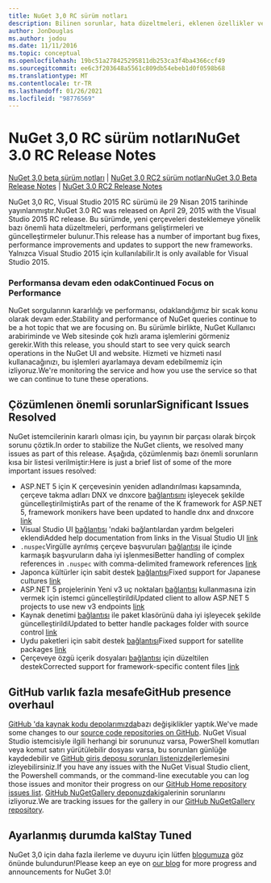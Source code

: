 ```yaml
---
title: NuGet 3,0 RC sürüm notları
description: Bilinen sorunlar, hata düzeltmeleri, eklenen özellikler ve CCR 'ler dahil olmak üzere NuGet 3,0 RC için sürüm notları.
author: JonDouglas
ms.author: jodou
ms.date: 11/11/2016
ms.topic: conceptual
ms.openlocfilehash: 19bc51a278425295811db253ca3f4ba4366ccf49
ms.sourcegitcommit: ee6c3f203648a5561c809db54ebeb1d0f0598b68
ms.translationtype: MT
ms.contentlocale: tr-TR
ms.lasthandoff: 01/26/2021
ms.locfileid: "98776569"
---
```

# <a name="nuget-30-rc-release-notes"></a><span data-ttu-id="8a81c-103">NuGet 3,0 RC sürüm notları</span><span class="sxs-lookup"><span data-stu-id="8a81c-103">NuGet 3.0 RC Release Notes</span></span>

<span data-ttu-id="8a81c-104">[NuGet 3,0 beta sürüm notları](../release-notes/nuget-3.0-beta.md)  |  [NuGet 3,0 RC2 sürüm notları](../release-notes/nuget-3.0-RC2.md)</span><span class="sxs-lookup"><span data-stu-id="8a81c-104">[NuGet 3.0 Beta Release Notes](../release-notes/nuget-3.0-beta.md) | [NuGet 3.0 RC2 Release Notes](../release-notes/nuget-3.0-RC2.md)</span></span>

<span data-ttu-id="8a81c-105">NuGet 3,0 RC, Visual Studio 2015 RC sürümü ile 29 Nisan 2015 tarihinde yayınlanmıştır.</span><span class="sxs-lookup"><span data-stu-id="8a81c-105">NuGet 3.0 RC was released on April 29, 2015 with the Visual Studio 2015 RC release.</span></span> <span data-ttu-id="8a81c-106">Bu sürümde, yeni çerçeveleri desteklemeye yönelik bazı önemli hata düzeltmeleri, performans geliştirmeleri ve güncelleştirmeler bulunur.</span><span class="sxs-lookup"><span data-stu-id="8a81c-106">This release has a number of important bug fixes, performance improvements and updates to support the new frameworks.</span></span>  <span data-ttu-id="8a81c-107">Yalnızca Visual Studio 2015 için kullanılabilir.</span><span class="sxs-lookup"><span data-stu-id="8a81c-107">It is only available for Visual Studio 2015.</span></span>

### <a name="continued-focus-on-performance"></a><span data-ttu-id="8a81c-108">Performansa devam eden odak</span><span class="sxs-lookup"><span data-stu-id="8a81c-108">Continued Focus on Performance</span></span>

<span data-ttu-id="8a81c-109">NuGet sorgularının kararlılığı ve performansı, odaklandığımız bir sıcak konu olarak devam eder.</span><span class="sxs-lookup"><span data-stu-id="8a81c-109">Stability and performance of NuGet queries continue to be a hot topic that we are focusing on.</span></span>  <span data-ttu-id="8a81c-110">Bu sürümle birlikte, NuGet Kullanıcı arabiriminde ve Web sitesinde çok hızlı arama işlemlerini görmeniz gerekir.</span><span class="sxs-lookup"><span data-stu-id="8a81c-110">With this release, you should start to see very quick search operations in the NuGet UI and website.</span></span>  <span data-ttu-id="8a81c-111">Hizmeti ve hizmeti nasıl kullanacağınızı, bu işlemleri ayarlamaya devam edebilmemiz için izliyoruz.</span><span class="sxs-lookup"><span data-stu-id="8a81c-111">We're monitoring the service and how you use the service so that we can continue to tune these operations.</span></span>

## <a name="significant-issues-resolved"></a><span data-ttu-id="8a81c-112">Çözümlenen önemli sorunlar</span><span class="sxs-lookup"><span data-stu-id="8a81c-112">Significant Issues Resolved</span></span>

<span data-ttu-id="8a81c-113">NuGet istemcilerinin kararlı olması için, bu yayının bir parçası olarak birçok sorunu çöztik.</span><span class="sxs-lookup"><span data-stu-id="8a81c-113">In order to stabilize the NuGet clients, we resolved many issues as part of this release.</span></span>  <span data-ttu-id="8a81c-114">Aşağıda, çözümlenmiş bazı önemli sorunların kısa bir listesi verilmiştir:</span><span class="sxs-lookup"><span data-stu-id="8a81c-114">Here is just a brief list of some of the more important issues resolved:</span></span>

* <span data-ttu-id="8a81c-115">ASP.NET 5 için K çerçevesinin yeniden adlandırılması kapsamında, çerçeve takma adları DNX ve dnxcore [bağlantısını](https://github.com/NuGet/Home/issues/215) işleyecek şekilde güncelleştirilmiştir</span><span class="sxs-lookup"><span data-stu-id="8a81c-115">As part of the rename of the K framework for ASP.NET 5, framework monikers have been updated to handle dnx and dnxcore [link](https://github.com/NuGet/Home/issues/215)</span></span>
* <span data-ttu-id="8a81c-116">Visual Studio UI [bağlantısı](https://github.com/NuGet/Home/issues/232) 'ndaki bağlantılardan yardım belgeleri eklendi</span><span class="sxs-lookup"><span data-stu-id="8a81c-116">Added help documentation from links in the Visual Studio UI [link](https://github.com/NuGet/Home/issues/232)</span></span>
* <span data-ttu-id="8a81c-117">`.nuspec`Virgülle ayrılmış çerçeve başvuruları [bağlantısı](https://github.com/NuGet/Home/issues/276) ile içinde karmaşık başvuruların daha iyi işlenmesi</span><span class="sxs-lookup"><span data-stu-id="8a81c-117">Better handling of complex references in `.nuspec` with comma-delimited framework references [link](https://github.com/NuGet/Home/issues/276)</span></span>
* <span data-ttu-id="8a81c-118">Japonca kültürler için sabit destek [bağlantısı](https://github.com/NuGet/Home/issues/253)</span><span class="sxs-lookup"><span data-stu-id="8a81c-118">Fixed support for Japanese cultures [link](https://github.com/NuGet/Home/issues/253)</span></span>
* <span data-ttu-id="8a81c-119">ASP.NET 5 projelerinin Yeni v3 uç noktaları [bağlantısı](https://github.com/NuGet/Home/issues/219) kullanmasına izin vermek için istemci güncelleştirildi</span><span class="sxs-lookup"><span data-stu-id="8a81c-119">Updated client to allow ASP.NET 5 projects to use new v3 endpoints [link](https://github.com/NuGet/Home/issues/219)</span></span>
* <span data-ttu-id="8a81c-120">Kaynak denetimi [bağlantısı](https://github.com/NuGet/Home/issues/56) ile paket klasörünü daha iyi işleyecek şekilde güncelleştirildi</span><span class="sxs-lookup"><span data-stu-id="8a81c-120">Updated to better handle packages folder with source control [link](https://github.com/NuGet/Home/issues/56)</span></span>
* <span data-ttu-id="8a81c-121">Uydu paketleri için sabit destek [bağlantısı](https://github.com/NuGet/Home/issues/17)</span><span class="sxs-lookup"><span data-stu-id="8a81c-121">Fixed support for satellite packages [link](https://github.com/NuGet/Home/issues/17)</span></span>
* <span data-ttu-id="8a81c-122">Çerçeveye özgü içerik dosyaları [bağlantısı](https://github.com/NuGet/Home/issues/18) için düzeltilen destek</span><span class="sxs-lookup"><span data-stu-id="8a81c-122">Corrected support for framework-specific content files [link](https://github.com/NuGet/Home/issues/18)</span></span>

## <a name="github-presence-overhaul"></a><span data-ttu-id="8a81c-123">GitHub varlık fazla mesafe</span><span class="sxs-lookup"><span data-stu-id="8a81c-123">GitHub presence overhaul</span></span>

<span data-ttu-id="8a81c-124">[GitHub 'da kaynak kodu depolarımızda](http://github.com/nuget/home)bazı değişiklikler yaptık.</span><span class="sxs-lookup"><span data-stu-id="8a81c-124">We've made some changes to our [source code repositories on GitHub](http://github.com/nuget/home).</span></span>  <span data-ttu-id="8a81c-125">NuGet Visual Studio istemcisiyle ilgili herhangi bir sorununuz varsa, PowerShell komutları veya komut satırı yürütülebilir dosyası varsa, bu sorunları günlüğe kaydedebilir ve [GitHub giriş deposu sorunları listenizde](http://github.com/nuget/home/issues)ilerlemesini izleyebilirsiniz.</span><span class="sxs-lookup"><span data-stu-id="8a81c-125">If you have any issues with the NuGet Visual Studio client, the Powershell commands, or the command-line executable you can log those issues and monitor their progress on our [GitHub Home repository issues list](http://github.com/nuget/home/issues).</span></span>  <span data-ttu-id="8a81c-126">[GitHub NuGetGallery deponuzdaki](http://github.com/nuget/NuGetGallery/issues)galerinin sorunlarını izliyoruz.</span><span class="sxs-lookup"><span data-stu-id="8a81c-126">We are tracking issues for the gallery in our [GitHub NuGetGallery repository](http://github.com/nuget/NuGetGallery/issues).</span></span>


## <a name="stay-tuned"></a><span data-ttu-id="8a81c-127">Ayarlanmış durumda kal</span><span class="sxs-lookup"><span data-stu-id="8a81c-127">Stay Tuned</span></span>

<span data-ttu-id="8a81c-128">NuGet 3,0 için daha fazla ilerleme ve duyuru için lütfen [blogumuza](http://blog.nuget.org) göz önünde bulundurun!</span><span class="sxs-lookup"><span data-stu-id="8a81c-128">Please keep an eye on [our blog](http://blog.nuget.org) for more progress and announcements for NuGet 3.0!</span></span>